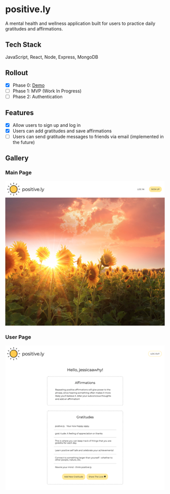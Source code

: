 # positive&#46;ly

A mental health and wellness application built for users to practice daily gratitudes and affirmations.

## Tech Stack

JavaScript, React, Node, Express, MongoDB

## Rollout

- [x] Phase 0: [Demo](https://youtu.be/6D7jeh9cZas)
- [ ] Phase 1: MVP (Work In Progress)
- [ ] Phase 2: Authentication

## Features

- [x] Allow users to sign up and log in
- [x] Users can add gratitudes and save affirmations
- [ ] Users can send gratitude messages to friends via email (implemented in the future)

## Gallery

### Main Page
![Main Page Screenshot](/screenshots/Main.png)

### User Page
![User Page Screenshot](/screenshots/User.png)
